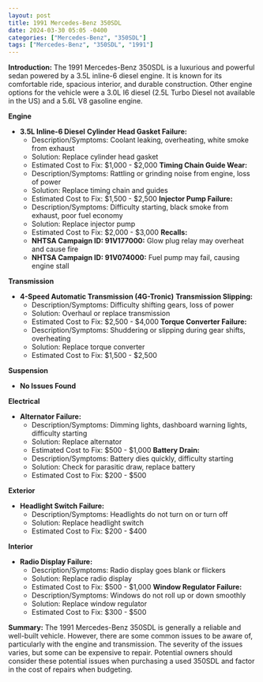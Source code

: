 ```yaml
---
layout: post
title: 1991 Mercedes-Benz 350SDL
date: 2024-03-30 05:05 -0400
categories: ["Mercedes-Benz", "350SDL"]
tags: ["Mercedes-Benz", "350SDL", "1991"]
---
```

**Introduction:**
The 1991 Mercedes-Benz 350SDL is a luxurious and powerful sedan powered by a 3.5L inline-6 diesel engine. It is known for its comfortable ride, spacious interior, and durable construction. Other engine options for the vehicle were a 3.0L I6 diesel (2.5L Turbo Diesel not available in the US) and a 5.6L V8 gasoline engine.

**Engine**
- **3.5L Inline-6 Diesel**
 **Cylinder Head Gasket Failure:**
   - Description/Symptoms: Coolant leaking, overheating, white smoke from exhaust
   - Solution: Replace cylinder head gasket
   - Estimated Cost to Fix: $1,000 - $2,000
 **Timing Chain Guide Wear:**
   - Description/Symptoms: Rattling or grinding noise from engine, loss of power
   - Solution: Replace timing chain and guides
   - Estimated Cost to Fix: $1,500 - $2,500
 **Injector Pump Failure:**
   - Description/Symptoms: Difficulty starting, black smoke from exhaust, poor fuel economy
   - Solution: Replace injector pump
   - Estimated Cost to Fix: $2,000 - $3,000
 **Recalls:**
    - **NHTSA Campaign ID: 91V177000:** Glow plug relay may overheat and cause fire
    - **NHTSA Campaign ID: 91V074000:** Fuel pump may fail, causing engine stall

**Transmission**
- **4-Speed Automatic Transmission (4G-Tronic)**
 **Transmission Slipping:**
   - Description/Symptoms: Difficulty shifting gears, loss of power
   - Solution: Overhaul or replace transmission
   - Estimated Cost to Fix: $2,500 - $4,000
 **Torque Converter Failure:**
   - Description/Symptoms: Shuddering or slipping during gear shifts, overheating
   - Solution: Replace torque converter
   - Estimated Cost to Fix: $1,500 - $2,500

**Suspension**
- **No Issues Found**

**Electrical**
- **Alternator Failure:**
   - Description/Symptoms: Dimming lights, dashboard warning lights, difficulty starting
   - Solution: Replace alternator
   - Estimated Cost to Fix: $500 - $1,000
 **Battery Drain:**
   - Description/Symptoms: Battery dies quickly, difficulty starting
   - Solution: Check for parasitic draw, replace battery
   - Estimated Cost to Fix: $200 - $500

**Exterior**
- **Headlight Switch Failure:**
   - Description/Symptoms: Headlights do not turn on or turn off
   - Solution: Replace headlight switch
   - Estimated Cost to Fix: $200 - $400

**Interior**
- **Radio Display Failure:**
   - Description/Symptoms: Radio display goes blank or flickers
   - Solution: Replace radio display
   - Estimated Cost to Fix: $500 - $1,000
 **Window Regulator Failure:**
   - Description/Symptoms: Windows do not roll up or down smoothly
   - Solution: Replace window regulator
   - Estimated Cost to Fix: $300 - $500

**Summary:**
The 1991 Mercedes-Benz 350SDL is generally a reliable and well-built vehicle. However, there are some common issues to be aware of, particularly with the engine and transmission. The severity of the issues varies, but some can be expensive to repair. Potential owners should consider these potential issues when purchasing a used 350SDL and factor in the cost of repairs when budgeting.
